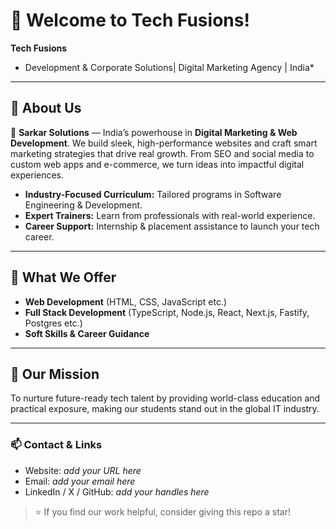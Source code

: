 # 👋 Welcome to Tech Fusions!

**Tech Fusions**  
* Development & Corporate Solutions| Digital Marketing Agency | India*

---

## 🚀 About Us

🚀 **Sarkar Solutions** — India’s powerhouse in **Digital Marketing & Web Development**. We build sleek, high-performance websites and craft smart marketing strategies that drive real growth. From SEO and social media to custom web apps and e-commerce, we turn ideas into impactful digital experiences.


- **Industry-Focused Curriculum:** Tailored programs in Software Engineering & Development.
- **Expert Trainers:** Learn from professionals with real-world experience.
- **Career Support:** Internship & placement assistance to launch your tech career.


---

## 🌟 What We Offer

- **Web Development** (HTML, CSS, JavaScript etc.)
- **Full Stack Development** (TypeScript, Node.js, React, Next.js, Fastify, Postgres etc.)
- **Soft Skills & Career Guidance**

---

## 🎯 Our Mission

To nurture future-ready tech talent by providing world-class education and practical exposure, making our students stand out in the global IT industry.

---

### 📫 Contact & Links
- Website: *add your URL here*
- Email: *add your email here*
- LinkedIn / X / GitHub: *add your handles here*

> ⭐ If you find our work helpful, consider giving this repo a star!
